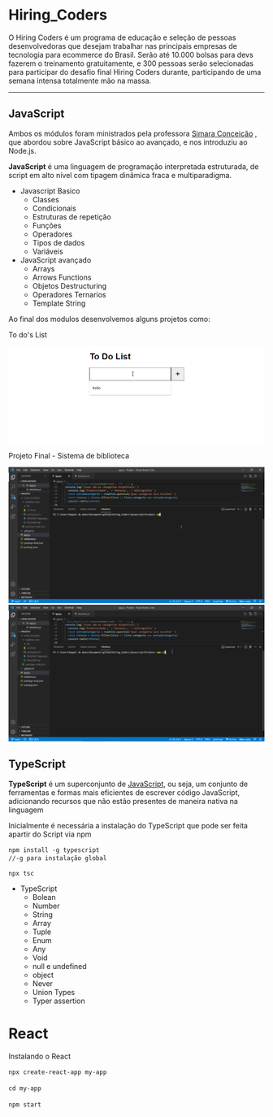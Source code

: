 # Hiring_Coders

O Hiring Coders é um programa de educação e seleção de pessoas desenvolvedoras que desejam trabalhar nas principais empresas de tecnologia para ecommerce do Brasil. Serão até 10.000 bolsas para devs fazerem o treinamento gratuitamente, e 300 pessoas serão selecionadas para participar do desafio final Hiring Coders durante, participando de uma semana intensa totalmente mão na massa.

------



##  JavaScript

Ambos os módulos foram ministrados pela professora [Simara Conceição](https://github.com/simaraconceicao) , que abordou sobre JavaScript básico ao avançado, e nos introduziu ao Node.js.

**JavaScript** é uma linguagem de programação interpretada estruturada, de script em alto nível com tipagem dinâmica fraca e multiparadigma.

- Javascript Basico
  - Classes
  - Condicionais
  - Estruturas de repetição
  - Funções
  - Operadores
  - Tipos de dados
  - Variáveis
- JavaScript avançado
  - Arrays
  - Arrows Functions
  - Objetos Destructuring
  - Operadores Ternarios
  - Template String

Ao final dos modulos desenvolvemos alguns projetos como:

To do's List

![](https://github.com/rockiir/Hiring_Coders/blob/main/img/WAXLYQIn5Y.gif)

Projeto Final - Sistema de biblioteca

![](https://github.com/rockiir/Hiring_Coders/blob/main/img/rkO3fXKjXJ.gif)
![](https://github.com/rockiir/Hiring_Coders/blob/main/img/yEyl8Vq5Nw.gif)

## TypeScript

**TypeScript** é um superconjunto de [JavaScript](https://tecnoblog.net/406946/o-que-e-javascript-guia-para-iniciantes/), ou seja, um conjunto de ferramentas e formas mais eficientes de escrever código JavaScript, adicionando recursos que não estão presentes de maneira nativa na linguagem

Inicialmente é necessária a instalação do TypeScript que pode ser feita apartir do Script via npm

```
npm install -g typescript
//-g para instalação global
```



```
npx tsc
```

- TypeScript
  - Bolean
  - Number
  - String
  - Array
  - Tuple
  - Enum
  - Any
  - Void
  - null e undefined
  - object
  - Never
  - Union Types
  - Typer assertion

# React

Instalando o React

```
npx create-react-app my-app

cd my-app

npm start
```

